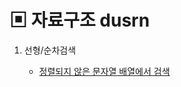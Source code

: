 # ▣ 자료구조 dusrn

1. 선형/순차검색

   - [정렬되지 않은 문자열 배열에서 검색][Ex10_1]

[Ex10_1]: ./src/Ex10_linearSearch_1.java
[msi>d>algorithm]: .
